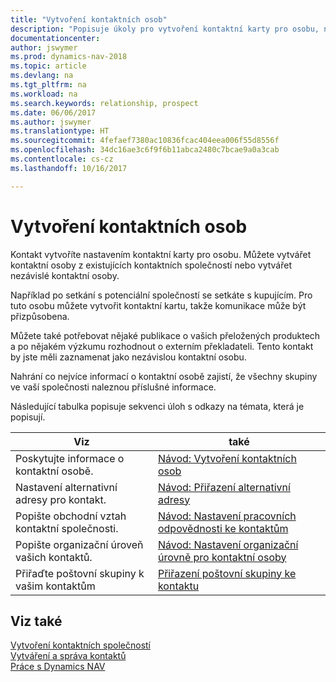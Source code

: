 ```yaml
---
title: "Vytvoření kontaktních osob"
description: "Popisuje úkoly pro vytvoření kontaktní karty pro osobu, například pro průzkum nebo dodavatele, což pomáhá definovat vztah a přizpůsobit komunikaci."
documentationcenter: 
author: jswymer
ms.prod: dynamics-nav-2018
ms.topic: article
ms.devlang: na
ms.tgt_pltfrm: na
ms.workload: na
ms.search.keywords: relationship, prospect
ms.date: 06/06/2017
ms.author: jswymer
ms.translationtype: HT
ms.sourcegitcommit: 4fefaef7380ac10836fcac404eea006f55d8556f
ms.openlocfilehash: 34dc16ae3c6f9f6b11abca2480c7bcae9a0a3cab
ms.contentlocale: cs-cz
ms.lasthandoff: 10/16/2017

---
```

# <a name="creating-contact-persons"></a>Vytvoření kontaktních osob
Kontakt vytvoříte nastavením kontaktní karty pro osobu. Můžete vytvářet kontaktní osoby z existujících kontaktních společností nebo vytvářet nezávislé kontaktní osoby.

Například po setkání s potenciální společností se setkáte s kupujícím. Pro tuto osobu můžete vytvořit kontaktní kartu, takže komunikace může být přizpůsobena.

Můžete také potřebovat nějaké publikace o vašich přeložených produktech a po nějakém výzkumu rozhodnout o externím překladateli. Tento kontakt by jste měli zaznamenat jako nezávislou kontaktní osobu.

Nahrání co nejvíce informací o kontaktní osobě zajistí, že všechny skupiny ve vaší společnosti naleznou příslušné informace.

Následující tabulka popisuje sekvenci úloh s odkazy na témata, která je popisují. 

| Viz | také |
| --- | --- |
| Poskytujte informace o kontaktní osobě. |[Návod: Vytvoření kontaktních osob](marketing-how-create-contact-persons.md) |
| Nastavení alternativní adresy pro kontakt. |[Návod: Přiřazení alternativní adresy](marketing-how-assign-alternate-address.md) |
| Popište obchodní vztah kontaktní společnosti. |[Návod: Nastavení pracovních odpovědnosti ke kontaktům](marketing-job-responsibilities.md) |
| Popište organizační úroveň vašich kontaktů. |[Návod: Nastavení organizační úrovně pro kontaktní osoby](marketing-organizational-levels.md) |
| Přiřaďte poštovní skupiny k vašim kontaktům |[Přiřazení poštovní skupiny ke kontaktu](marketing-mailing-groups.md) |

## <a name="see-also"></a>Viz také
[Vytvoření kontaktních společností](marketing-create-contact-companies.md)  
[Vytváření a správa kontaktů]()  
[Práce s Dynamics NAV](ui-work-product.md)

